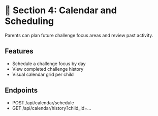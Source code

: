 # 📆 Section 4: Calendar and Scheduling

Parents can plan future challenge focus areas and review past activity.

## Features
- Schedule a challenge focus by day
- View completed challenge history
- Visual calendar grid per child

## Endpoints
- POST /api/calendar/schedule
- GET /api/calendar/history?child_id=...
